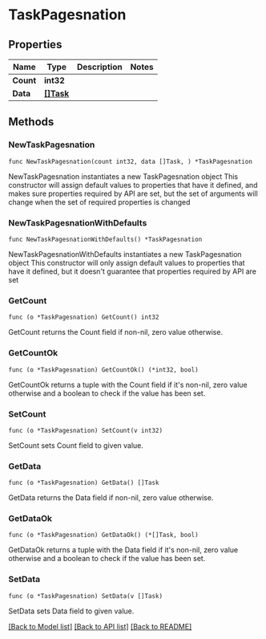 # TaskPagesnation

## Properties

Name | Type | Description | Notes
------------ | ------------- | ------------- | -------------
**Count** | **int32** |  | 
**Data** | [**[]Task**](Task.md) |  | 

## Methods

### NewTaskPagesnation

`func NewTaskPagesnation(count int32, data []Task, ) *TaskPagesnation`

NewTaskPagesnation instantiates a new TaskPagesnation object
This constructor will assign default values to properties that have it defined,
and makes sure properties required by API are set, but the set of arguments
will change when the set of required properties is changed

### NewTaskPagesnationWithDefaults

`func NewTaskPagesnationWithDefaults() *TaskPagesnation`

NewTaskPagesnationWithDefaults instantiates a new TaskPagesnation object
This constructor will only assign default values to properties that have it defined,
but it doesn't guarantee that properties required by API are set

### GetCount

`func (o *TaskPagesnation) GetCount() int32`

GetCount returns the Count field if non-nil, zero value otherwise.

### GetCountOk

`func (o *TaskPagesnation) GetCountOk() (*int32, bool)`

GetCountOk returns a tuple with the Count field if it's non-nil, zero value otherwise
and a boolean to check if the value has been set.

### SetCount

`func (o *TaskPagesnation) SetCount(v int32)`

SetCount sets Count field to given value.


### GetData

`func (o *TaskPagesnation) GetData() []Task`

GetData returns the Data field if non-nil, zero value otherwise.

### GetDataOk

`func (o *TaskPagesnation) GetDataOk() (*[]Task, bool)`

GetDataOk returns a tuple with the Data field if it's non-nil, zero value otherwise
and a boolean to check if the value has been set.

### SetData

`func (o *TaskPagesnation) SetData(v []Task)`

SetData sets Data field to given value.



[[Back to Model list]](../README.md#documentation-for-models) [[Back to API list]](../README.md#documentation-for-api-endpoints) [[Back to README]](../README.md)


